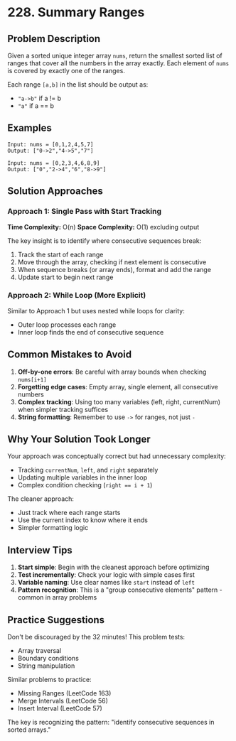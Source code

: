 # 228. Summary Ranges

## Problem Description
Given a sorted unique integer array `nums`, return the smallest sorted list of ranges that cover all the numbers in the array exactly. Each element of `nums` is covered by exactly one of the ranges.

Each range `[a,b]` in the list should be output as:
- `"a->b"` if a != b
- `"a"` if a == b

## Examples
```
Input: nums = [0,1,2,4,5,7]
Output: ["0->2","4->5","7"]

Input: nums = [0,2,3,4,6,8,9]
Output: ["0","2->4","6","8->9"]
```

## Solution Approaches

### Approach 1: Single Pass with Start Tracking
**Time Complexity:** O(n)
**Space Complexity:** O(1) excluding output

The key insight is to identify where consecutive sequences break:
1. Track the start of each range
2. Move through the array, checking if next element is consecutive
3. When sequence breaks (or array ends), format and add the range
4. Update start to begin next range

### Approach 2: While Loop (More Explicit)
Similar to Approach 1 but uses nested while loops for clarity:
- Outer loop processes each range
- Inner loop finds the end of consecutive sequence

## Common Mistakes to Avoid

1. **Off-by-one errors**: Be careful with array bounds when checking `nums[i+1]`
2. **Forgetting edge cases**: Empty array, single element, all consecutive numbers
3. **Complex tracking**: Using too many variables (left, right, currentNum) when simpler tracking suffices
4. **String formatting**: Remember to use `->` for ranges, not just `-`

## Why Your Solution Took Longer

Your approach was conceptually correct but had unnecessary complexity:
- Tracking `currentNum`, `left`, and `right` separately
- Updating multiple variables in the inner loop
- Complex condition checking (`right == i + 1`)

The cleaner approach:
- Just track where each range starts
- Use the current index to know where it ends
- Simpler formatting logic

## Interview Tips

1. **Start simple**: Begin with the cleanest approach before optimizing
2. **Test incrementally**: Check your logic with simple cases first
3. **Variable naming**: Use clear names like `start` instead of `left`
4. **Pattern recognition**: This is a "group consecutive elements" pattern - common in array problems

## Practice Suggestions

Don't be discouraged by the 32 minutes! This problem tests:
- Array traversal
- Boundary conditions
- String manipulation

Similar problems to practice:
- Missing Ranges (LeetCode 163)
- Merge Intervals (LeetCode 56)
- Insert Interval (LeetCode 57)

The key is recognizing the pattern: "identify consecutive sequences in sorted arrays."